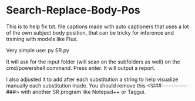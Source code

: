 # Search-Replace-Body-Pos
This is to help fix txt. file captions made with auto captioners that uses a lot of the own subject body position, that can be tricky for inference and training with models like Flux.

Very simple use:
py SR.py

It will ask for the input folder (will scan on the subfolders as well) on the cmd/powershell command. Press enter.
It will output a report.

I also adjusted it to add after each substitution a string to help visualize manually each substitution made. You should remove this <!###-----------###> with another SR program like Notepad++ or Taggui.
